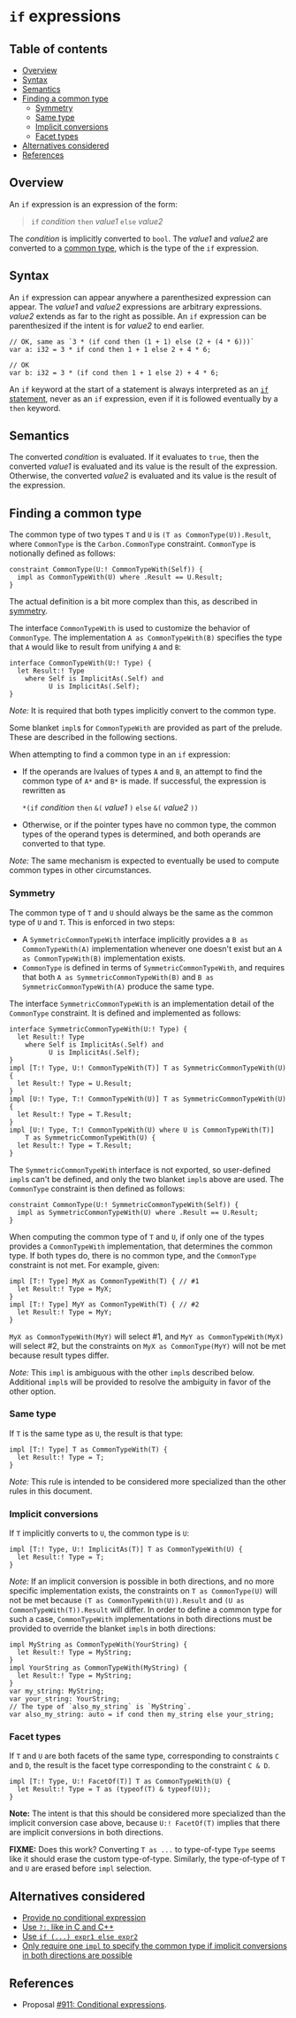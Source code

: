 # `if` expressions

<!--
Part of the Carbon Language project, under the Apache License v2.0 with LLVM
Exceptions. See /LICENSE for license information.
SPDX-License-Identifier: Apache-2.0 WITH LLVM-exception
-->

<!-- toc -->

## Table of contents

-   [Overview](#overview)
-   [Syntax](#syntax)
-   [Semantics](#semantics)
-   [Finding a common type](#finding-a-common-type)
    -   [Symmetry](#symmetry)
    -   [Same type](#same-type)
    -   [Implicit conversions](#implicit-conversions)
    -   [Facet types](#facet-types)
-   [Alternatives considered](#alternatives-considered)
-   [References](#references)

<!-- tocstop -->

## Overview

An `if` expression is an expression of the form:

> `if` _condition_ `then` _value1_ `else` _value2_

The _condition_ is implicitly converted to `bool`. The _value1_ and _value2_ are
converted to a [common type](#finding-a-common-type), which is the type of the
`if` expression.

## Syntax

An `if` expression can appear anywhere a parenthesized expression can appear.
The _value1_ and _value2_ expressions are arbitrary expressions. _value2_
extends as far to the right as possible. An `if` expression can be parenthesized
if the intent is for _value2_ to end earlier.

```
// OK, same as `3 * (if cond then (1 + 1) else (2 + (4 * 6)))`
var a: i32 = 3 * if cond then 1 + 1 else 2 + 4 * 6;

// OK
var b: i32 = 3 * (if cond then 1 + 1 else 2) + 4 * 6;
```

An `if` keyword at the start of a statement is always interpreted as an
[`if` statement](/docs/design/control_flow/conditionals.md), never as an `if`
expression, even if it is followed eventually by a `then` keyword.

## Semantics

The converted _condition_ is evaluated. If it evaluates to `true`, then the
converted _value1_ is evaluated and its value is the result of the expression.
Otherwise, the converted _value2_ is evaluated and its value is the result of
the expression.

## Finding a common type

The common type of two types `T` and `U` is `(T as CommonType(U)).Result`, where
`CommonType` is the `Carbon.CommonType` constraint. `CommonType` is notionally
defined as follows:

```
constraint CommonType(U:! CommonTypeWith(Self)) {
  impl as CommonTypeWith(U) where .Result == U.Result;
}
```

The actual definition is a bit more complex than this, as described in
[symmetry](#symmetry).

The interface `CommonTypeWith` is used to customize the behavior of
`CommonType`. The implementation `A as CommonTypeWith(B)` specifies the type
that `A` would like to result from unifying `A` and `B`:

```
interface CommonTypeWith(U:! Type) {
  let Result:! Type
    where Self is ImplicitAs(.Self) and
          U is ImplicitAs(.Self);
}
```

_Note:_ It is required that both types implicitly convert to the common type.

Some blanket `impl`s for `CommonTypeWith` are provided as part of the prelude.
These are described in the following sections.

When attempting to find a common type in an `if` expression:

-   If the operands are lvalues of types `A` and `B`, an attempt to find the
    common type of `A*` and `B*` is made. If successful, the expression is
    rewritten as

    `*(if` _condition_ `then` `&(` _value1_ `)` `else` `&(` _value2_ `))`

-   Otherwise, or if the pointer types have no common type, the common types of
    the operand types is determined, and both operands are converted to that
    type.

_Note:_ The same mechanism is expected to eventually be used to compute common
types in other circumstances.

### Symmetry

The common type of `T` and `U` should always be the same as the common type of
`U` and `T`. This is enforced in two steps:

-   A `SymmetricCommonTypeWith` interface implicitly provides a
    `B as CommonTypeWith(A)` implementation whenever one doesn't exist but an
    `A as CommonTypeWith(B)` implementation exists.
-   `CommonType` is defined in terms of `SymmetricCommonTypeWith`, and requires
    that both `A as SymmetricCommonTypeWith(B)` and
    `B as SymmetricCommonTypeWith(A)` produce the same type.

The interface `SymmetricCommonTypeWith` is an implementation detail of the
`CommonType` constraint. It is defined and implemented as follows:

```
interface SymmetricCommonTypeWith(U:! Type) {
  let Result:! Type
    where Self is ImplicitAs(.Self) and
          U is ImplicitAs(.Self);
}
impl [T:! Type, U:! CommonTypeWith(T)] T as SymmetricCommonTypeWith(U) {
  let Result:! Type = U.Result;
}
impl [U:! Type, T:! CommonTypeWith(U)] T as SymmetricCommonTypeWith(U) {
  let Result:! Type = T.Result;
}
impl [U:! Type, T:! CommonTypeWith(U) where U is CommonTypeWith(T)]
    T as SymmetricCommonTypeWith(U) {
  let Result:! Type = T.Result;
}
```

The `SymmetricCommonTypeWith` interface is not exported, so user-defined `impl`s
can't be defined, and only the two blanket `impl`s above are used. The
`CommonType` constraint is then defined as follows:

```
constraint CommonType(U:! SymmetricCommonTypeWith(Self)) {
  impl as SymmetricCommonTypeWith(U) where .Result == U.Result;
}
```

When computing the common type of `T` and `U`, if only one of the types provides
a `CommonTypeWith` implementation, that determines the common type. If both
types do, there is no common type, and the `CommonType` constraint is not met.
For example, given:

```
impl [T:! Type] MyX as CommonTypeWith(T) { // #1
  let Result:! Type = MyX;
}
impl [T:! Type] MyY as CommonTypeWith(T) { // #2
  let Result:! Type = MyY;
}
```

`MyX as CommonTypeWith(MyY)` will select #1, and `MyY as CommonTypeWith(MyX)`
will select #2, but the constraints on `MyX as CommonType(MyY)` will not be met
because result types differ.

_Note:_ This `impl` is ambiguous with the other `impl`s described below.
Additional `impl`s will be provided to resolve the ambiguity in favor of the
other option.

### Same type

If `T` is the same type as `U`, the result is that type:

```
impl [T:! Type] T as CommonTypeWith(T) {
  let Result:! Type = T;
}
```

_Note:_ This rule is intended to be considered more specialized than the other
rules in this document.

### Implicit conversions

If `T` implicitly converts to `U`, the common type is `U`:

```
impl [T:! Type, U:! ImplicitAs(T)] T as CommonTypeWith(U) {
  let Result:! Type = T;
}
```

_Note:_ If an implicit conversion is possible in both directions, and no more
specific implementation exists, the constraints on `T as CommonType(U)` will not
be met because `(T as CommonTypeWith(U)).Result` and
`(U as CommonTypeWith(T)).Result` will differ. In order to define a common type
for such a case, `CommonTypeWith` implementations in both directions must be
provided to override the blanket `impl`s in both directions:

```
impl MyString as CommonTypeWith(YourString) {
  let Result:! Type = MyString;
}
impl YourString as CommonTypeWith(MyString) {
  let Result:! Type = MyString;
}
var my_string: MyString;
var your_string: YourString;
// The type of `also_my_string` is `MyString`.
var also_my_string: auto = if cond then my_string else your_string;
```

### Facet types

If `T` and `U` are both facets of the same type, corresponding to constraints
`C` and `D`, the result is the facet type corresponding to the constraint
`C & D`.

```
impl [T:! Type, U:! FacetOf(T)] T as CommonTypeWith(U) {
  let Result:! Type = T as (typeof(T) & typeof(U));
}
```

**Note:** The intent is that this should be considered more specialized than the
implicit conversion case above, because `U:! FacetOf(T)` implies that there are
implicit conversions in both directions.

**FIXME:** Does this work? Converting `T as ...` to type-of-type `Type` seems
like it should erase the custom type-of-type. Similarly, the type-of-type of `T`
and `U` are erased before `impl` selection.

## Alternatives considered

-   [Provide no conditional expression](/proposals/p0911.md#no-conditional-expression)
-   [Use `?:`, like in C and C++](/proposals/p0911.md#use-c-syntax)
-   [Use `if (...) expr1 else expr2`](/proposals/p0911.md#no-then)
-   [Only require one `impl` to specify the common type if implicit conversions in both directions are possible](/proposals/p0911.md#implicit-conversions-in-both-directions)

## References

-   Proposal
    [#911: Conditional expressions](https://github.com/carbon-language/carbon-lang/pull/911).
